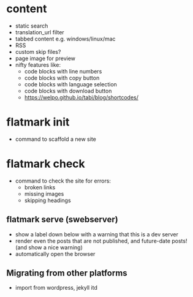 


# content

- static search
- translation_url filter
- tabbed content e.g. windows/linux/mac
- RSS
- custom skip files?
- page image for preview
- nifty features like:
  - code blocks with line numbers
  - code blocks with copy button
  - code blocks with language selection
  - code blocks with download button
  - https://welpo.github.io/tabi/blog/shortcodes/


# flatmark init
- command to scaffold a new site

# flatmark check
- command to check the site for errors:
  - broken links
  - missing images
  - skipping headings 


## flatmark serve (swebserver)
- show a label down below with a warning that this is a dev server
- render even the posts that are not published, and future-date posts! (and show a nice warning)
- automatically open the browser


## Migrating from other platforms
- import from wordpress, jekyll itd




